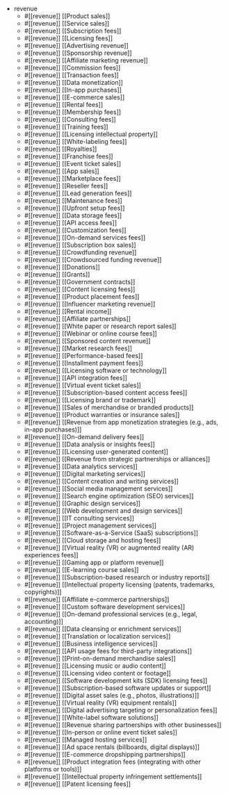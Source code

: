 - revenue
  - #[[revenue]]  [[Product sales]]
  - #[[revenue]]  [[Service sales]]
  - #[[revenue]]  [[Subscription fees]]
  - #[[revenue]]  [[Licensing fees]]
  - #[[revenue]]  [[Advertising revenue]]
  - #[[revenue]]  [[Sponsorship revenue]]
  - #[[revenue]]  [[Affiliate marketing revenue]]
  - #[[revenue]]  [[Commission fees]]
  - #[[revenue]]  [[Transaction fees]]
  - #[[revenue]]  [[Data monetization]]
  - #[[revenue]]  [[In-app purchases]]
  - #[[revenue]]  [[E-commerce sales]]
  - #[[revenue]]  [[Rental fees]]
  - #[[revenue]]  [[Membership fees]]
  - #[[revenue]]  [[Consulting fees]]
  - #[[revenue]]  [[Training fees]]
  - #[[revenue]]  [[Licensing intellectual property]]
  - #[[revenue]]  [[White-labeling fees]]
  - #[[revenue]]  [[Royalties]]
  - #[[revenue]]  [[Franchise fees]]
  - #[[revenue]]  [[Event ticket sales]]
  - #[[revenue]]  [[App sales]]
  - #[[revenue]]  [[Marketplace fees]]
  - #[[revenue]]  [[Reseller fees]]
  - #[[revenue]]  [[Lead generation fees]]
  - #[[revenue]]  [[Maintenance fees]]
  - #[[revenue]]  [[Upfront setup fees]]
  - #[[revenue]]  [[Data storage fees]]
  - #[[revenue]]  [[API access fees]]
  - #[[revenue]]  [[Customization fees]]
  - #[[revenue]]  [[On-demand services fees]]
  - #[[revenue]]  [[Subscription box sales]]
  - #[[revenue]]  [[Crowdfunding revenue]]
  - #[[revenue]]  [[Crowdsourced funding revenue]]
  - #[[revenue]]  [[Donations]]
  - #[[revenue]]  [[Grants]]
  - #[[revenue]]  [[Government contracts]]
  - #[[revenue]]  [[Content licensing fees]]
  - #[[revenue]]  [[Product placement fees]]
  - #[[revenue]]  [[Influencer marketing revenue]]
  - #[[revenue]]  [[Rental income]]
  - #[[revenue]]  [[Affiliate partnerships]]
  - #[[revenue]]  [[White paper or research report sales]]
  - #[[revenue]]  [[Webinar or online course fees]]
  - #[[revenue]]  [[Sponsored content revenue]]
  - #[[revenue]]  [[Market research fees]]
  - #[[revenue]]  [[Performance-based fees]]
  - #[[revenue]]  [[Installment payment fees]]
  - #[[revenue]]  [[Licensing software or technology]]
  - #[[revenue]]  [[API integration fees]]
  - #[[revenue]]  [[Virtual event ticket sales]]
  - #[[revenue]]  [[Subscription-based content access fees]]
  - #[[revenue]]  [[Licensing brand or trademark]]
  - #[[revenue]]  [[Sales of merchandise or branded products]]
  - #[[revenue]]  [[Product warranties or insurance sales]]
  - #[[revenue]]  [[Revenue from app monetization strategies (e.g., ads, in-app purchases)]]
  - #[[revenue]]  [[On-demand delivery fees]]
  - #[[revenue]]  [[Data analysis or insights fees]]
  - #[[revenue]]  [[Licensing user-generated content]]
  - #[[revenue]]  [[Revenue from strategic partnerships or alliances]]
  - #[[revenue]]  [[Data analytics services]]
  - #[[revenue]]  [[Digital marketing services]]
  - #[[revenue]]  [[Content creation and writing services]]
  - #[[revenue]]  [[Social media management services]]
  - #[[revenue]]  [[Search engine optimization (SEO) services]]
  - #[[revenue]]  [[Graphic design services]]
  - #[[revenue]]  [[Web development and design services]]
  - #[[revenue]]  [[IT consulting services]]
  - #[[revenue]]  [[Project management services]]
  - #[[revenue]]  [[Software-as-a-Service (SaaS) subscriptions]]
  - #[[revenue]]  [[Cloud storage and hosting fees]]
  - #[[revenue]]  [[Virtual reality (VR) or augmented reality (AR) experiences fees]]
  - #[[revenue]]  [[Gaming app or platform revenue]]
  - #[[revenue]]  [[E-learning course sales]]
  - #[[revenue]]  [[Subscription-based research or industry reports]]
  - #[[revenue]]  [[Intellectual property licensing (patents, trademarks, copyrights)]]
  - #[[revenue]]  [[Affiliate e-commerce partnerships]]
  - #[[revenue]]  [[Custom software development services]]
  - #[[revenue]]  [[On-demand professional services (e.g., legal, accounting)]]
  - #[[revenue]]  [[Data cleansing or enrichment services]]
  - #[[revenue]]  [[Translation or localization services]]
  - #[[revenue]]  [[Business intelligence services]]
  - #[[revenue]]  [[API usage fees for third-party integrations]]
  - #[[revenue]]  [[Print-on-demand merchandise sales]]
  - #[[revenue]]  [[Licensing music or audio content]]
  - #[[revenue]]  [[Licensing video content or footage]]
  - #[[revenue]]  [[Software development kits (SDK) licensing fees]]
  - #[[revenue]]  [[Subscription-based software updates or support]]
  - #[[revenue]]  [[Digital asset sales (e.g., photos, illustrations)]]
  - #[[revenue]]  [[Virtual reality (VR) equipment rentals]]
  - #[[revenue]]  [[Digital advertising targeting or personalization fees]]
  - #[[revenue]]  [[White-label software solutions]]
  - #[[revenue]]  [[Revenue sharing partnerships with other businesses]]
  - #[[revenue]]  [[In-person or online event ticket sales]]
  - #[[revenue]]  [[Managed hosting services]]
  - #[[revenue]]  [[Ad space rentals (billboards, digital displays)]]
  - #[[revenue]]  [[E-commerce dropshipping partnerships]]
  - #[[revenue]]  [[Product integration fees (integrating with other platforms or tools)]]
  - #[[revenue]]  [[Intellectual property infringement settlements]]
  - #[[revenue]]  [[Patent licensing fees]]


